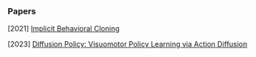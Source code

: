 ### Papers

[2021] [Implicit Behavioral Cloning](https://arxiv.org/abs/2109.00137)

[2023] [Diffusion Policy: Visuomotor Policy Learning via Action Diffusion](https://arxiv.org/abs/2303.04137)
